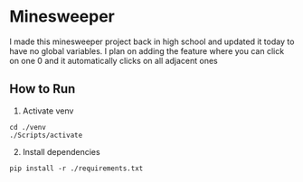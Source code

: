 # Minesweeper

I made this minesweeper project back in high school and updated it today to have no global variables.
I plan on adding the feature where you can click on one 0 and it automatically clicks on all adjacent ones

## How to Run

1. Activate venv

```
cd ./venv
./Scripts/activate
```

2. Install dependencies

```
pip install -r ./requirements.txt
```
